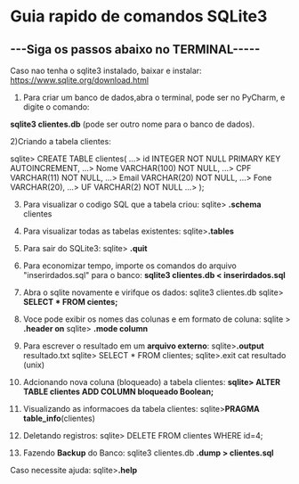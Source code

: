 
Guia rapido de comandos SQLite3
===============================

---Siga os passos abaixo no TERMINAL-----
-----------------------------------------

Caso nao tenha o sqlite3 instalado, baixar e instalar: https://www.sqlite.org/download.html

1) Para criar um banco de dados,abra o terminal, pode ser no PyCharm, e digite o comando:

**sqlite3 clientes.db**    (pode ser outro nome para o banco de dados).


2)Criando a tabela clientes:

sqlite> CREATE TABLE clientes(
   ...> id INTEGER NOT NULL PRIMARY KEY AUTOINCREMENT,
   ...> Nome VARCHAR(100) NOT NULL,
   ...> CPF VARCHAR(11) NOT NULL,
   ...> Email VARCHAR(20) NOT NULL,
   ...> Fone VARCHAR(20),
   ...> UF VARCHAR(2) NOT NULL
   ...> );

3) Para visualizar  o codigo SQL que a tabela criou:
sqlite> **.schema** clientes

4) Para visualizar todas as tabelas existentes:
sqlite>**.tables**

5) Para sair do SQLite3:
sqlite> **.quit**

6) Para economizar tempo, importe os comandos do arquivo "inserirdados.sql" para o banco:
**sqlite3 clientes.db < inserirdados.sql**

7) Abra o sqlite novamente e virifque os dados:
sqlite3 clientes.db
sqlite> **SELECT * FROM cientes;**

8) Voce pode exibir os nomes das colunas e em formato de coluna:
sqlite > **.header on**
sqlite> **.mode column**

9) Para escrever o resultado em um **arquivo externo**:
sqlite>**.output** resultado.txt
sqlite> SELECT * FROM clientes;
sqlite>.exit
cat resultado (unix)

10) Adcionando nova coluna (bloqueado) a tabela clientes:
**sqlite> ALTER TABLE  clientes ADD COLUMN bloqueado Boolean;**

11) Visualizando as informacoes  da tabela clientes:
sqlite>**PRAGMA  table_info**(clientes)

12) Deletando registros:
sqlite> DELETE FROM clientes WHERE id=4;

13) Fazendo **Backup** do Banco:
sqlite3 clientes.db **.dump > clientes.sql**



Caso necessite ajuda:
sqlite>**.help**
